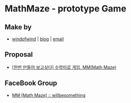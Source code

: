 # MathMaze - prototype Game

## Make by
- [windofwind](https://github.com/windofwind) | [blog](http://windofwind.tistory.com) | [email](windofwind@gmail.com)

## Proposal
- [[한번 만들어 보고싶다] 수학미로 게임, MM(Math Maze)](http://willbesomething.com/?p=873)

## FaceBook Group
- [MM (Math Maze) :: willbesomething](https://www.facebook.com/groups/1032657763461655/)
